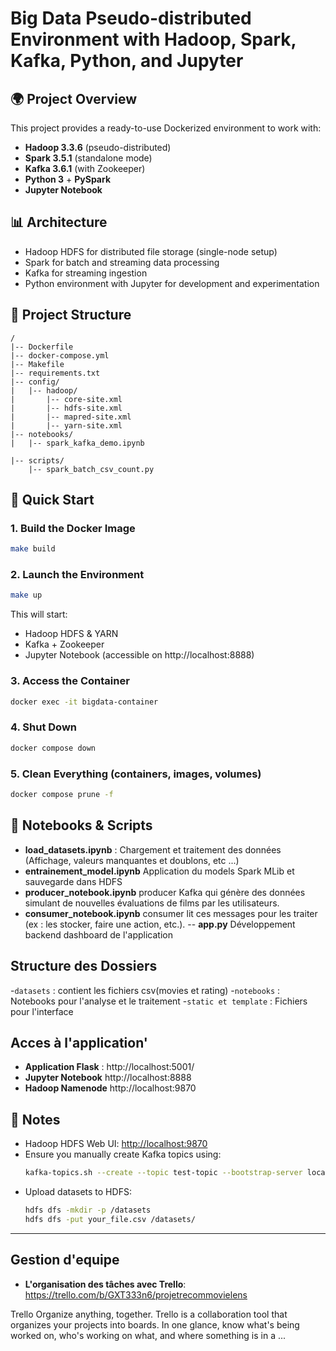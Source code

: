 # Big Data Pseudo-distributed Environment with Hadoop, Spark, Kafka, Python, and Jupyter
 
## 🌍 Project Overview
This project provides a ready-to-use Dockerized environment to work with:
- **Hadoop 3.3.6** (pseudo-distributed)
- **Spark 3.5.1** (standalone mode)
- **Kafka 3.6.1** (with Zookeeper)
- **Python 3** + **PySpark**
- **Jupyter Notebook**
 
## 📊 Architecture
- Hadoop HDFS for distributed file storage (single-node setup)
- Spark for batch and streaming data processing
- Kafka for streaming ingestion
- Python environment with Jupyter for development and experimentation
 
## 🔧 Project Structure
```
/
|-- Dockerfile
|-- docker-compose.yml
|-- Makefile
|-- requirements.txt
|-- config/
|   |-- hadoop/
|       |-- core-site.xml
|       |-- hdfs-site.xml
|       |-- mapred-site.xml
|       |-- yarn-site.xml
|-- notebooks/
|   |-- spark_kafka_demo.ipynb
 
|-- scripts/
    |-- spark_batch_csv_count.py
```
 
## 🔄 Quick Start
 
### 1. Build the Docker Image
```bash
make build
```
 
### 2. Launch the Environment
```bash
make up
```
 
This will start:
- Hadoop HDFS & YARN
- Kafka + Zookeeper
- Jupyter Notebook (accessible on http://localhost:8888)
 
### 3. Access the Container
```bash
docker exec -it bigdata-container
```
 
### 4. Shut Down
```bash
docker compose down
```
 
### 5. Clean Everything (containers, images, volumes)
```bash
docker compose prune -f
```
 
## 📄 Notebooks & Scripts
- **load_datasets.ipynb** : Chargement et traitement des données (Affichage, valeurs manquantes et doublons, etc ...)
- **entrainement_model.ipynb** Application du models Spark MLib et sauvegarde dans HDFS
- **producer_notebook.ipynb** producer Kafka qui génère des données simulant de nouvelles évaluations de films par les utilisateurs.
- **consumer_notebook.ipynb** consumer lit ces messages pour les traiter (ex : les stocker, faire une action, etc.).
-- **app.py** Développement backend dashboard de l'application
 
## Structure des Dossiers
-`datasets` : contient les fichiers csv(movies et rating)
-`notebooks` : Notebooks pour l'analyse et le traitement
-`static et template` : Fichiers pour l'interface
 
## Acces à l'application'
- **Application Flask** : http://localhost:5001/
- **Jupyter Notebook** http://localhost:8888
- **Hadoop Namenode**  http://localhost:9870
 
## 🔔 Notes
- Hadoop HDFS Web UI: [http://localhost:9870](http://localhost:9870)
- Ensure you manually create Kafka topics using:
  ```bash
  kafka-topics.sh --create --topic test-topic --bootstrap-server localhost:9092
  ```
- Upload datasets to HDFS:
  ```bash
  hdfs dfs -mkdir -p /datasets
  hdfs dfs -put your_file.csv /datasets/
  ```
 
---
## Gestion d'equipe
- **L'organisation des tâches avec Trello**: https://trello.com/b/GXT333n6/projetrecommovielens
 
Trello
Organize anything, together. Trello is a collaboration tool that organizes your projects into boards. In one glance, know what's being worked on, who's working on what, and where something is in a ...
 
